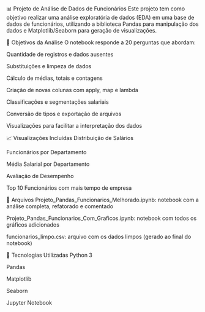📊 Projeto de Análise de Dados de Funcionários
Este projeto tem como objetivo realizar uma análise exploratória de dados (EDA) em uma base de dados de funcionários, utilizando a biblioteca Pandas para manipulação dos dados e Matplotlib/Seaborn para geração de visualizações.

🧠 Objetivos da Análise
O notebook responde a 20 perguntas que abordam:

Quantidade de registros e dados ausentes

Substituições e limpeza de dados

Cálculo de médias, totais e contagens

Criação de novas colunas com apply, map e lambda

Classificações e segmentações salariais

Conversão de tipos e exportação de arquivos

Visualizações para facilitar a interpretação dos dados

📈 Visualizações Incluídas
Distribuição de Salários

Funcionários por Departamento

Média Salarial por Departamento

Avaliação de Desempenho

Top 10 Funcionários com mais tempo de empresa

📁 Arquivos
Projeto_Pandas_Funcionarios_Melhorado.ipynb: notebook com a análise completa, refatorado e comentado

Projeto_Pandas_Funcionarios_Com_Graficos.ipynb: notebook com todos os gráficos adicionados

funcionarios_limpo.csv: arquivo com os dados limpos (gerado ao final do notebook)

🚀 Tecnologias Utilizadas
Python 3

Pandas

Matplotlib

Seaborn

Jupyter Notebook
